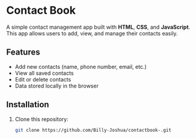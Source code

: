 # Contact Book

A simple contact management app built with **HTML**, **CSS**, and **JavaScript**.  
This app allows users to add, view, and manage their contacts easily.

## Features
- Add new contacts (name, phone number, email, etc.)
- View all saved contacts
- Edit or delete contacts
- Data stored locally in the browser

## Installation
1. Clone this repository:
   ```bash
   git clone https://github.com/Billy-Joshua/contactbook-.git
